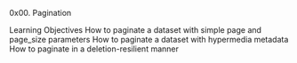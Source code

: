 0x00. Pagination

Learning Objectives
How to paginate a dataset with simple page and page_size parameters
How to paginate a dataset with hypermedia metadata
How to paginate in a deletion-resilient manner
